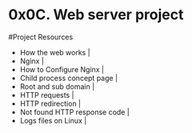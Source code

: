 # 0x0C. Web server project

#Project Resources

* How the web works |
* Nginx |
* How to Configure Nginx |
* Child process concept page |
* Root and sub domain |
* HTTP requests |
* HTTP redirection |
* Not found HTTP response code |
* Logs files on Linux |
